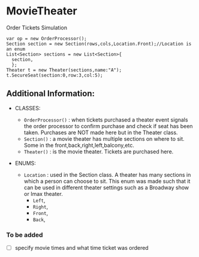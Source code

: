 # MovieTheater
Order Tickets Simulation
```
var op = new OrderProcessor();
Section section = new Section(rows,cols,Location.Front);//Location is an enum
List<Section> sections = new List<Section>{
  section,
  };
Theater t = new Theater(sections,name:"A");
t.SecureSeat(section:0,row:3,col:5);
```
  
## Additional Information:
- CLASSES: 
   - `OrderProcessor()` : when tickets purchased a theater event signals the order processor to confirm purchase and check if seat has been taken. Purchases are NOT made here but in the Theater class.
   - `Section()` : a movie theater has multiple sections on where to sit. Some in the front,back,right,left,balcony,etc. 
   - `Theater()` : is the movie theater. Tickets are purchased here.

- ENUMS:
   - `Location` : used in the Section class. A theater has many sections in which a person can choose to sit. This enum was made such that it can be used in different theater settings such as a Broadway show or Imax theater.
       - `Left`,
       - `Right`,
       - `Front`,
       - `Back`, 


### To be added

 - [ ] specify movie times and what time ticket was ordered

 
